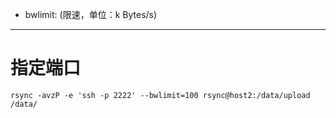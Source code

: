 
- bwlimit: (限速，单位：k Bytes/s)

---

# 指定端口
```
rsync -avzP -e 'ssh -p 2222' --bwlimit=100 rsync@host2:/data/upload /data/
```
